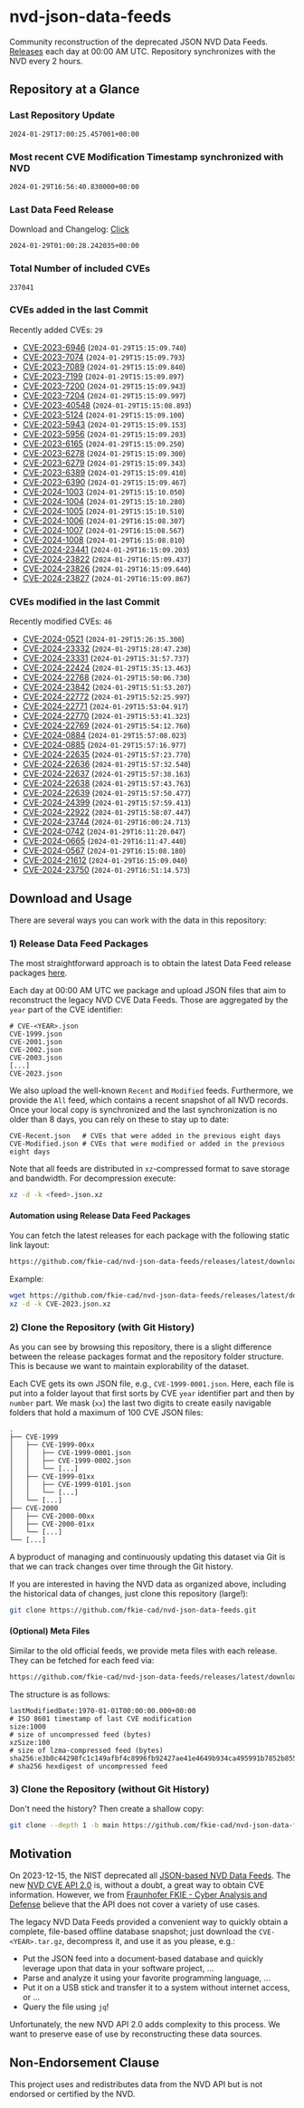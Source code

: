 # nvd-json-data-feeds

Community reconstruction of the deprecated JSON NVD Data Feeds. 
[Releases](https://github.com/fkie-cad/nvd-json-data-feeds/releases/latest) each day at 00:00 AM UTC.
Repository synchronizes with the NVD every 2 hours.

## Repository at a Glance

### Last Repository Update

```plain
2024-01-29T17:00:25.457001+00:00
```

### Most recent CVE Modification Timestamp synchronized with NVD

```plain
2024-01-29T16:56:40.830000+00:00
```

### Last Data Feed Release

Download and Changelog: [Click](https://github.com/fkie-cad/nvd-json-data-feeds/releases/latest)

```plain
2024-01-29T01:00:28.242035+00:00
```

### Total Number of included CVEs

```plain
237041
```

### CVEs added in the last Commit

Recently added CVEs: `29`

* [CVE-2023-6946](CVE-2023/CVE-2023-69xx/CVE-2023-6946.json) (`2024-01-29T15:15:09.740`)
* [CVE-2023-7074](CVE-2023/CVE-2023-70xx/CVE-2023-7074.json) (`2024-01-29T15:15:09.793`)
* [CVE-2023-7089](CVE-2023/CVE-2023-70xx/CVE-2023-7089.json) (`2024-01-29T15:15:09.840`)
* [CVE-2023-7199](CVE-2023/CVE-2023-71xx/CVE-2023-7199.json) (`2024-01-29T15:15:09.897`)
* [CVE-2023-7200](CVE-2023/CVE-2023-72xx/CVE-2023-7200.json) (`2024-01-29T15:15:09.943`)
* [CVE-2023-7204](CVE-2023/CVE-2023-72xx/CVE-2023-7204.json) (`2024-01-29T15:15:09.997`)
* [CVE-2023-40548](CVE-2023/CVE-2023-405xx/CVE-2023-40548.json) (`2024-01-29T15:15:08.893`)
* [CVE-2023-5124](CVE-2023/CVE-2023-51xx/CVE-2023-5124.json) (`2024-01-29T15:15:09.100`)
* [CVE-2023-5943](CVE-2023/CVE-2023-59xx/CVE-2023-5943.json) (`2024-01-29T15:15:09.153`)
* [CVE-2023-5956](CVE-2023/CVE-2023-59xx/CVE-2023-5956.json) (`2024-01-29T15:15:09.203`)
* [CVE-2023-6165](CVE-2023/CVE-2023-61xx/CVE-2023-6165.json) (`2024-01-29T15:15:09.250`)
* [CVE-2023-6278](CVE-2023/CVE-2023-62xx/CVE-2023-6278.json) (`2024-01-29T15:15:09.300`)
* [CVE-2023-6279](CVE-2023/CVE-2023-62xx/CVE-2023-6279.json) (`2024-01-29T15:15:09.343`)
* [CVE-2023-6389](CVE-2023/CVE-2023-63xx/CVE-2023-6389.json) (`2024-01-29T15:15:09.410`)
* [CVE-2023-6390](CVE-2023/CVE-2023-63xx/CVE-2023-6390.json) (`2024-01-29T15:15:09.467`)
* [CVE-2024-1003](CVE-2024/CVE-2024-10xx/CVE-2024-1003.json) (`2024-01-29T15:15:10.050`)
* [CVE-2024-1004](CVE-2024/CVE-2024-10xx/CVE-2024-1004.json) (`2024-01-29T15:15:10.280`)
* [CVE-2024-1005](CVE-2024/CVE-2024-10xx/CVE-2024-1005.json) (`2024-01-29T15:15:10.510`)
* [CVE-2024-1006](CVE-2024/CVE-2024-10xx/CVE-2024-1006.json) (`2024-01-29T16:15:08.307`)
* [CVE-2024-1007](CVE-2024/CVE-2024-10xx/CVE-2024-1007.json) (`2024-01-29T16:15:08.567`)
* [CVE-2024-1008](CVE-2024/CVE-2024-10xx/CVE-2024-1008.json) (`2024-01-29T16:15:08.810`)
* [CVE-2024-23441](CVE-2024/CVE-2024-234xx/CVE-2024-23441.json) (`2024-01-29T16:15:09.203`)
* [CVE-2024-23822](CVE-2024/CVE-2024-238xx/CVE-2024-23822.json) (`2024-01-29T16:15:09.437`)
* [CVE-2024-23826](CVE-2024/CVE-2024-238xx/CVE-2024-23826.json) (`2024-01-29T16:15:09.640`)
* [CVE-2024-23827](CVE-2024/CVE-2024-238xx/CVE-2024-23827.json) (`2024-01-29T16:15:09.867`)


### CVEs modified in the last Commit

Recently modified CVEs: `46`

* [CVE-2024-0521](CVE-2024/CVE-2024-05xx/CVE-2024-0521.json) (`2024-01-29T15:26:35.300`)
* [CVE-2024-23332](CVE-2024/CVE-2024-233xx/CVE-2024-23332.json) (`2024-01-29T15:28:47.230`)
* [CVE-2024-23331](CVE-2024/CVE-2024-233xx/CVE-2024-23331.json) (`2024-01-29T15:31:57.737`)
* [CVE-2024-22424](CVE-2024/CVE-2024-224xx/CVE-2024-22424.json) (`2024-01-29T15:35:13.463`)
* [CVE-2024-22768](CVE-2024/CVE-2024-227xx/CVE-2024-22768.json) (`2024-01-29T15:50:06.730`)
* [CVE-2024-23842](CVE-2024/CVE-2024-238xx/CVE-2024-23842.json) (`2024-01-29T15:51:53.207`)
* [CVE-2024-22772](CVE-2024/CVE-2024-227xx/CVE-2024-22772.json) (`2024-01-29T15:52:25.997`)
* [CVE-2024-22771](CVE-2024/CVE-2024-227xx/CVE-2024-22771.json) (`2024-01-29T15:53:04.917`)
* [CVE-2024-22770](CVE-2024/CVE-2024-227xx/CVE-2024-22770.json) (`2024-01-29T15:53:41.323`)
* [CVE-2024-22769](CVE-2024/CVE-2024-227xx/CVE-2024-22769.json) (`2024-01-29T15:54:12.760`)
* [CVE-2024-0884](CVE-2024/CVE-2024-08xx/CVE-2024-0884.json) (`2024-01-29T15:57:08.023`)
* [CVE-2024-0885](CVE-2024/CVE-2024-08xx/CVE-2024-0885.json) (`2024-01-29T15:57:16.977`)
* [CVE-2024-22635](CVE-2024/CVE-2024-226xx/CVE-2024-22635.json) (`2024-01-29T15:57:23.770`)
* [CVE-2024-22636](CVE-2024/CVE-2024-226xx/CVE-2024-22636.json) (`2024-01-29T15:57:32.540`)
* [CVE-2024-22637](CVE-2024/CVE-2024-226xx/CVE-2024-22637.json) (`2024-01-29T15:57:38.163`)
* [CVE-2024-22638](CVE-2024/CVE-2024-226xx/CVE-2024-22638.json) (`2024-01-29T15:57:43.763`)
* [CVE-2024-22639](CVE-2024/CVE-2024-226xx/CVE-2024-22639.json) (`2024-01-29T15:57:50.477`)
* [CVE-2024-24399](CVE-2024/CVE-2024-243xx/CVE-2024-24399.json) (`2024-01-29T15:57:59.413`)
* [CVE-2024-22922](CVE-2024/CVE-2024-229xx/CVE-2024-22922.json) (`2024-01-29T15:58:07.447`)
* [CVE-2024-23744](CVE-2024/CVE-2024-237xx/CVE-2024-23744.json) (`2024-01-29T16:00:24.713`)
* [CVE-2024-0742](CVE-2024/CVE-2024-07xx/CVE-2024-0742.json) (`2024-01-29T16:11:20.047`)
* [CVE-2024-0665](CVE-2024/CVE-2024-06xx/CVE-2024-0665.json) (`2024-01-29T16:11:47.440`)
* [CVE-2024-0567](CVE-2024/CVE-2024-05xx/CVE-2024-0567.json) (`2024-01-29T16:15:08.180`)
* [CVE-2024-21612](CVE-2024/CVE-2024-216xx/CVE-2024-21612.json) (`2024-01-29T16:15:09.040`)
* [CVE-2024-23750](CVE-2024/CVE-2024-237xx/CVE-2024-23750.json) (`2024-01-29T16:51:14.573`)


## Download and Usage

There are several ways you can work with the data in this repository:

### 1) Release Data Feed Packages

The most straightforward approach is to obtain the latest Data Feed release packages [here](https://github.com/fkie-cad/nvd-json-data-feeds/releases/latest).

Each day at 00:00 AM UTC we package and upload JSON files that aim to reconstruct the legacy NVD CVE Data Feeds.
Those are aggregated by the `year` part of the CVE identifier:

```
# CVE-<YEAR>.json
CVE-1999.json
CVE-2001.json
CVE-2002.json
CVE-2003.json
[...]
CVE-2023.json
```

We also upload the well-known `Recent` and `Modified` feeds.
Furthermore, we provide the `All` feed, which contains a recent snapshot of all NVD records.
Once your local copy is synchronized and the last synchronization is no older than 8 days, you can rely on these to stay up to date:

```plain
CVE-Recent.json   # CVEs that were added in the previous eight days
CVE-Modified.json # CVEs that were modified or added in the previous eight days
```

Note that all feeds are distributed in `xz`-compressed format to save storage and bandwidth.
For decompression execute:

```sh
xz -d -k <feed>.json.xz
```


#### Automation using Release Data Feed Packages

You can fetch the latest releases for each package with the following static link layout:

```sh
https://github.com/fkie-cad/nvd-json-data-feeds/releases/latest/download/CVE-<YEAR>.json.xz
```

Example:

```sh
wget https://github.com/fkie-cad/nvd-json-data-feeds/releases/latest/download/CVE-2023.json.xz
xz -d -k CVE-2023.json.xz
```



### 2) Clone the Repository (with Git History)

As you can see by browsing this repository, there is a slight difference between the release packages format and the repository folder structure.
This is because we want to maintain explorability of the dataset.

Each CVE gets its own JSON file, e.g., `CVE-1999-0001.json`.
Here, each file is put into a folder layout that first sorts by CVE `year` identifier part and then by `number` part.
We mask (`xx`) the last two digits to create easily navigable folders that hold a maximum of 100 CVE JSON files:

```plain
.
├── CVE-1999
│   ├── CVE-1999-00xx
│   │   ├── CVE-1999-0001.json
│   │   ├── CVE-1999-0002.json
│   │   └── [...]
│   ├── CVE-1999-01xx
│   │   ├── CVE-1999-0101.json
│   │   └── [...]
│   └── [...]
├── CVE-2000
│   ├── CVE-2000-00xx
│   ├── CVE-2000-01xx
│   └── [...]
└── [...]
```

A byproduct of managing and continuously updating this dataset via Git is that we can track changes over time through the Git history.

If you are interested in having the NVD data as organized above, including the historical data of changes, just clone this repository (large!):

```sh
git clone https://github.com/fkie-cad/nvd-json-data-feeds.git
```

#### (Optional) Meta Files

Similar to the old official feeds, we provide meta files with each release. They can be fetched for each feed via:

```sh
https://github.com/fkie-cad/nvd-json-data-feeds/releases/latest/download/CVE-<YEAR>.meta
```

The structure is as follows:

```plain
lastModifiedDate:1970-01-01T00:00:00.000+00:00                          # ISO 8601 timestamp of last CVE modification
size:1000                                                               # size of uncompressed feed (bytes)
xzSize:100                                                              # size of lzma-compressed feed (bytes)
sha256:e3b0c44298fc1c149afbf4c8996fb92427ae41e4649b934ca495991b7852b855 # sha256 hexdigest of uncompressed feed
```


### 3) Clone the Repository (without Git History)

Don't need the history? Then create a shallow copy:

```sh
git clone --depth 1 -b main https://github.com/fkie-cad/nvd-json-data-feeds.git
```

## Motivation

On 2023-12-15, the NIST deprecated all [JSON-based NVD Data Feeds](https://nvd.nist.gov/vuln/data-feeds#divRetirementBanner-1).
The new [NVD CVE API 2.0](https://nvd.nist.gov/developers/vulnerabilities) is, without a doubt, a great way to obtain CVE information.
However, we from [Fraunhofer FKIE - Cyber Analysis and Defense](https://www.fkie.fraunhofer.de/en/departments/cad.html) believe that the API does not cover a variety of use cases.

The legacy NVD Data Feeds provided a convenient way to quickly obtain a complete, file-based offline database snapshot; just download the `CVE-<YEAR>.tar.gz`, decompress it, and use it as you please, e.g.:

* Put the JSON feed into a document-based database and quickly leverage upon that data in your software project, ...
* Parse and analyze it using your favorite programming language, ...
* Put it on a USB stick and transfer it to a system without internet access, or ...
* Query the file using `jq`!

Unfortunately, the new NVD API 2.0 adds complexity to this process.
We want to preserve ease of use by reconstructing these data sources.

## Non-Endorsement Clause

This project uses and redistributes data from the NVD API but is not endorsed or certified by the NVD.